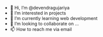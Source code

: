 - 👋 Hi, I’m @devendragujariya
- 👀 I’m interested in projects 
- 🌱 I’m currently learning web development 
- 💞️ I’m looking to collaborate on ...
- 📫 How to reach me via email 

<!---
devendragujariya/devendragujariya is a ✨ special ✨ repository because its `README.md` (this file) appears on your GitHub profile.
You can click the Preview link to take a look at your changes.
--->
